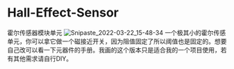 # Hall-Effect-Sensor
霍尔传感器模块单元
![Snipaste_2022-03-22_15-48-34](https://user-images.githubusercontent.com/36893724/159432549-db625327-7aba-4cab-a403-1be86e172885.png)
一个极其小的霍尔传感单元，你可以拿它做一个磁接近开关，因为阻值固定了所以阈值也是固定的。想要自己改可以看一下元器件的手册。我画的这个版本只是适合我的一个项目使用，若有其他需求请自行DIY。
